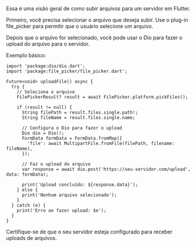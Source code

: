 Essa é uma visão geral de como subir arquivos para um servidor em Flutter.

Primeiro, você precisa selecionar o arquivo que deseja subir. Use o plug-in file_picker para permitir que o usuário selecione um arquivo.

Depois que o arquivo for selecionado, você pode usar o Dio para fazer o upload do arquivo para o servidor.

Exemplo básico:

```
import 'package:dio/dio.dart';
import 'package:file_picker/file_picker.dart';

Future<void> uploadFile() async {
  try {
    // Seleciona o arquivo
    FilePickerResult? result = await FilePicker.platform.pickFiles();
    
    if (result != null) {
      String filePath = result.files.single.path!;
      String fileName = result.files.single.name;

      // Configura o Dio para fazer o upload
      Dio dio = Dio();
      FormData formData = FormData.fromMap({
        'file': await MultipartFile.fromFile(filePath, filename: fileName),
      });

      // Faz o upload do arquivo
      var response = await dio.post('https://seu-servidor.com/upload', data: formData);

      print('Upload concluído: ${response.data}');
    } else {
      print('Nenhum arquivo selecionado');
    }
  } catch (e) {
    print('Erro ao fazer upload: $e');
  }
}
```

Certifique-se de que o seu servidor esteja configurado para receber uploads de arquivos.
